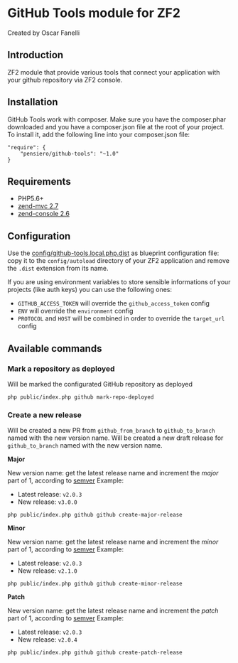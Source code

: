 # GitHub Tools module for ZF2

Created by Oscar Fanelli

## Introduction

ZF2 module that provide various tools that connect your application with your github repository via ZF2 console.

## Installation

GitHub Tools work with composer.
Make sure you have the composer.phar downloaded and you have a composer.json file at the root of your project.
To install it, add the following line into your composer.json file:

```
"require": {
    "pensiero/github-tools": "~1.0"
}
```

## Requirements

* PHP5.6+
* [zend-mvc 2.7](https://github.com/zendframework/zend-mvc)
* [zend-console 2.6](https://github.com/zendframework/zend-console)

## Configuration

Use the [config/github-tools.local.php.dist](../config/github-tools.local.php.dist) as blueprint configuration file:
copy it to the `config/autoload` directory of your ZF2 application and remove the `.dist` extension from its name.

If you are using environment variables to store sensible informations of your projects (like auth keys)
you can use the following ones:
- `GITHUB_ACCESS_TOKEN` will override the `github_access_token` config
- `ENV` will override the `environment` config
- `PROTOCOL` and `HOST` will be combined in order to override the `target_url` config

## Available commands

### Mark a repository as deployed

Will be marked the configurated GitHub repository as deployed

```
php public/index.php github mark-repo-deployed
```


### Create a new release

Will be created a new PR from `github_from_branch` to `github_to_branch` named with the new version name.
Will be created a new draft release for `github_to_branch` named with the new version name.

**Major**

New version name: get the latest release name and increment the *major* part of 1, according to [semver](http://semver.org/)
Example:
- Latest release: `v2.0.3`
- New release: `v3.0.0`

```
php public/index.php github github create-major-release
```

**Minor**

New version name: get the latest release name and increment the *minor* part of 1, according to [semver](http://semver.org/)
Example:
- Latest release: `v2.0.3`
- New release: `v2.1.0`

```
php public/index.php github github create-minor-release
```

**Patch**

New version name: get the latest release name and increment the *patch* part of 1, according to [semver](http://semver.org/)
Example:
- Latest release: `v2.0.3`
- New release: `v2.0.4`

```
php public/index.php github github create-patch-release
```